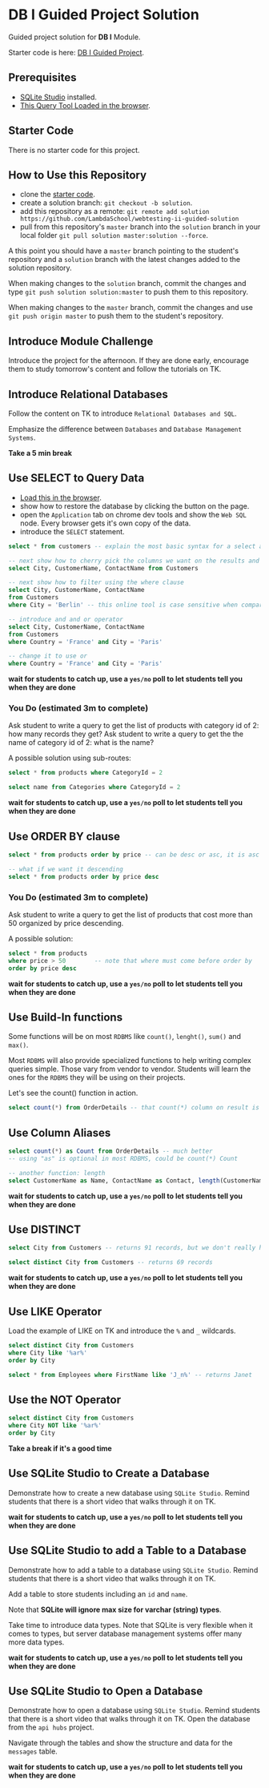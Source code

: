 # DB I Guided Project Solution

Guided project solution for **DB I** Module.

Starter code is here: [DB I Guided Project](https://github.com/LambdaSchool/webdb-i-guided).

## Prerequisites

- [SQLite Studio](https://sqlitestudio.pl/index.rvt?act=download) installed.
- [This Query Tool Loaded in the browser](https://www.w3schools.com/Sql/tryit.asp?filename=trysql_select_top).

## Starter Code

There is no starter code for this project.

## How to Use this Repository

- clone the [starter code](https://github.com/LambdaSchool/webtesting-ii-guided).
- create a solution branch: `git checkout -b solution`.
- add this repository as a remote: `git remote add solution https://github.com/LambdaSchool/webtesting-ii-guided-solution`
- pull from this repository's `master` branch into the `solution` branch in your local folder `git pull solution master:solution --force`.

A this point you should have a `master` branch pointing to the student's repository and a `solution` branch with the latest changes added to the solution repository.

When making changes to the `solution` branch, commit the changes and type `git push solution solution:master` to push them to this repository.

When making changes to the `master` branch, commit the changes and use `git push origin master` to push them to the student's repository.

## Introduce Module Challenge

Introduce the project for the afternoon. If they are done early, encourage them to study tomorrow's content and follow the tutorials on TK.

## Introduce Relational Databases

Follow the content on TK to introduce `Relational Databases and SQL`.

Emphasize the difference between `Databases` and `Database Management Systems`.

**Take a 5 min break**

## Use SELECT to Query Data

- [Load this in the browser](https://www.w3schools.com/Sql/tryit.asp?filename=trysql_select_top).
- show how to restore the database by clicking the button on the page.
- open the `Application` tab on chrome dev tools and show the `Web SQL` node. Every browser gets it's own copy of the data.
- introduce the `SELECT` statement.

```sql
select * from customers -- explain the most basic syntax for a select and what the * means

-- next show how to cherry pick the columns we want on the results and that they can be on any order
select City, CustomerName, ContactName from Customers

-- next show how to filter using the where clause
select City, CustomerName, ContactName
from Customers
where City = 'Berlin' -- this online tool is case sensitive when comparing strings, that is normally not the case

-- introduce and and or operator
select City, CustomerName, ContactName
from Customers
where Country = 'France' and City = 'Paris'

-- change it to use or
where Country = 'France' and City = 'Paris'
```

**wait for students to catch up, use a `yes/no` poll to let students tell you when they are done**

### You Do (estimated 3m to complete)

Ask student to write a query to get the list of products with category id of 2: how many records they get?
Ask student to write a query to get the the name of category id of 2: what is the name?

A possible solution using sub-routes:

```sql
select * from products where CategoryId = 2

select name from Categories where CategoryId = 2
```

**wait for students to catch up, use a `yes/no` poll to let students tell you when they are done**

## Use ORDER BY clause

```sql
select * from products order by price -- can be desc or asc, it is asc by default

-- what if we want it descending
select * from products order by price desc
```

### You Do (estimated 3m to complete)

Ask student to write a query to get the list of products that cost more than 50 organized by price descending.

A possible solution:

```sql
select * from products
where price > 50        -- note that where must come before order by
order by price desc
```

**wait for students to catch up, use a `yes/no` poll to let students tell you when they are done**

## Use Build-In functions

Some functions will be on most `RDBMS` like `count()`, `lenght()`, `sum()` and `max()`.

Most `RDBMS` will also provide specialized functions to help writing complex queries simple. Those vary from vendor to vendor. Students will learn the ones for the `RDBMS` they will be using on their projects.

Let's see the count() function in action.

```sql
select count(*) from OrderDetails -- that count(*) column on result is ugly, let's add an alias

```

## Use Column Aliases

```sql
select count(*) as Count from OrderDetails -- much better
-- using "as" is optional in most RDBMS, could be count(*) Count

-- another function: length
select CustomerName as Name, ContactName as Contact, length(CustomerName) as NameLength from Customers
```

**wait for students to catch up, use a `yes/no` poll to let students tell you when they are done**

## Use DISTINCT

```sql
select City from Customers -- returns 91 records, but we don't really have 91 unique cities

select distinct City from Customers -- returns 69 records
```

**wait for students to catch up, use a `yes/no` poll to let students tell you when they are done**

## Use LIKE Operator

Load the example of LIKE on TK and introduce the `%` and `_` wildcards.

```sql
select distinct City from Customers
where City like '%ar%'
order by City

select * from Employees where FirstName like 'J_n%' -- returns Janet
```

## Use the NOT Operator

```sql
select distinct City from Customers
where City NOT like '%ar%'
order by City
```

**Take a break if it's a good time**

## Use SQLite Studio to Create a Database

Demonstrate how to create a new database using `SQLite Studio`. Remind students that there is a short video that walks through it on TK.

**wait for students to catch up, use a `yes/no` poll to let students tell you when they are done**

## Use SQLite Studio to add a Table to a Database

Demonstrate how to add a table to a database using `SQLite Studio`. Remind students that there is a short video that walks through it on TK.

Add a table to store students including an `id` and `name`.

Note that **SQLite will ignore max size for varchar (string) types**.

Take time to introduce data types. Note that SQLite is very flexible when it comes to types, but server database management systems offer many more data types.

**wait for students to catch up, use a `yes/no` poll to let students tell you when they are done**

## Use SQLite Studio to Open a Database

Demonstrate how to open a database using `SQLite Studio`. Remind students that there is a short video that walks through it on TK. Open the database from the `api hubs` project.

Navigate through the tables and show the structure and data for the `messages` table.

**wait for students to catch up, use a `yes/no` poll to let students tell you when they are done**
